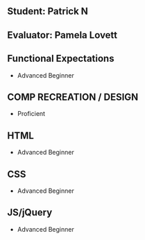 ## Student: Patrick N
## Evaluator: Pamela Lovett

## Functional Expectations

* Advanced Beginner  

## COMP RECREATION / DESIGN

* Proficient  

## HTML

* Advanced Beginner  

## CSS

* Advanced Beginner  

## JS/jQuery

* Advanced Beginner  

